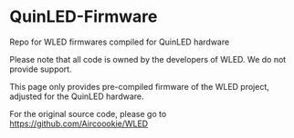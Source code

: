 # QuinLED-Firmware
Repo for WLED firmwares compiled for QuinLED hardware

Please note that all code is owned by the developers of WLED. We do not provide support. 

This page only provides pre-compiled firmware of the WLED project, adjusted for the QuinLED hardware.

For the original source code, please go to https://github.com/Aircoookie/WLED
